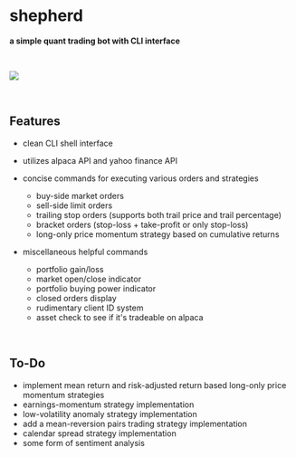 # shepherd
<b> a simple quant trading bot with CLI interface </b>

<br>

![](https://user-images.githubusercontent.com/71098497/134826072-b99b649f-72e3-457f-b4b9-b4a107247616.png)


<br>

## Features

 - clean CLI shell interface
 - utilizes alpaca API and yahoo finance API
 - concise commands for executing various orders and strategies
    - buy-side market orders
    - sell-side limit orders
    - trailing stop orders (supports both trail price and trail percentage)
    - bracket orders (stop-loss + take-profit or only stop-loss)
    - long-only price momentum strategy based on cumulative returns 
    
 - miscellaneous helpful commands 
    - portfolio gain/loss
    - market open/close indicator
    - portfolio buying power indicator
    - closed orders display
    - rudimentary client ID system
    - asset check to see if it's tradeable on alpaca
 
 <br>
 
 ## To-Do

- implement mean return and risk-adjusted return based long-only price momentum strategies
- earnings-momentum strategy implementation
- low-volatility anomaly strategy implementation
- add a mean-reversion pairs trading strategy implementation
- calendar spread strategy implementation
- some form of sentiment analysis
